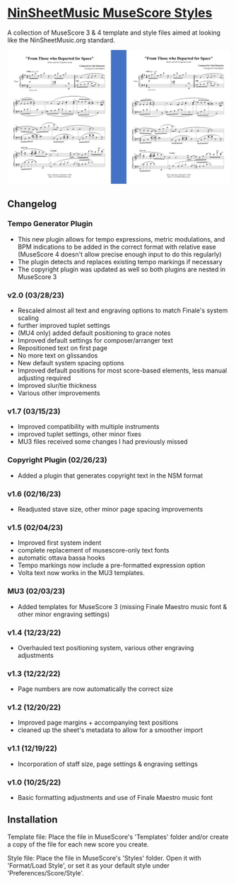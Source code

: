 # [NinSheetMusic MuseScore Styles](https://www.ninsheetmusic.org/forum/index.php?topic=12538)
A collection of MuseScore 3 &amp; 4 template and style files aimed at looking like the NinSheetMusic.org standard.

![Example of the template in use](/examples/templates-v2.0.png)

## Changelog
### Tempo Generator Plugin
- This new plugin allows for tempo expressions, metric modulations, and BPM indications to be added in the correct format with relative ease (MuseScore 4 doesn't allow precise enough input to do this regularly)
- The plugin detects and replaces existing tempo markings if necessary
- The copyright plugin was updated as well so both plugins are nested in MuseScore 3
### v2.0 (03/28/23)
- Rescaled almost all text and engraving options to match Finale's system scaling
- further improved tuplet settings
- (MU4 only) added default positioning to grace notes
- Improved default settings for composer/arranger text
- Repositioned text on first page
- No more text on glissandos
- New default system spacing options
- Improved default positions for most score-based elements, less manual adjusting required
- Improved slur/tie thickness
- Various other improvements
### v1.7 (03/15/23)
- Improved compatibility with multiple instruments
- improved tuplet settings, other minor fixes
- MU3 files received some changes I had previously missed
### Copyright Plugin (02/26/23)
- Added a plugin that generates copyright text in the NSM format
### v1.6 (02/16/23)
- Readjusted stave size, other minor page spacing improvements
### v1.5 (02/04/23)
- Improved first system indent
- complete replacement of musescore-only text fonts
- automatic ottava bassa hooks
- Tempo markings now include a pre-formatted expression option
- Volta text now works in the MU3 templates.
### MU3 (02/03/23)
- Added templates for MuseScore 3 (missing Finale Maestro music font & other minor engraving settings)
### v1.4 (12/23/22)
- Overhauled text positioning system, various other engraving adjustments
### v1.3 (12/22/22)
- Page numbers are now automatically the correct size
### v1.2 (12/20/22)
- Improved page margins + accompanying text positions
- cleaned up the sheet's metadata to allow for a smoother import
### v1.1 (12/19/22)
- Incorporation of staff size, page settings & engraving settings
### v1.0 (10/25/22)
- Basic formatting adjustments and use of Finale Maestro music font

## Installation
Template file: Place the file in MuseScore's 'Templates' folder and/or create a copy of the file for each new score you create.

Style file: Place the file in MuseScore's 'Styles' folder. Open it with 'Format/Load Style', or set it as your default style under 'Preferences/Score/Style'.

